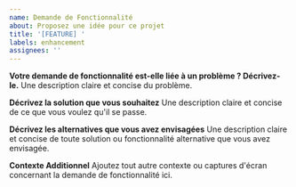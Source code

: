 ```yaml
---
name: Demande de Fonctionnalité
about: Proposez une idée pour ce projet
title: '[FEATURE] '
labels: enhancement
assignees: ''
---
```


**Votre demande de fonctionnalité est-elle liée à un problème ? Décrivez-le.**
Une description claire et concise du problème.

**Décrivez la solution que vous souhaitez**
Une description claire et concise de ce que vous voulez qu'il se passe.

**Décrivez les alternatives que vous avez envisagées**
Une description claire et concise de toute solution ou fonctionnalité alternative que vous avez envisagée.

**Contexte Additionnel**
Ajoutez tout autre contexte ou captures d'écran concernant la demande de fonctionnalité ici. 